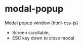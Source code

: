 # modal-popup
Modal popup window (html-css-js) 

- Screen scrollable, 
- ESC key down to close modal 
